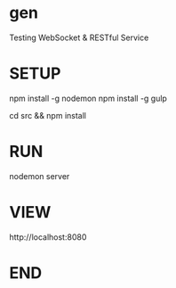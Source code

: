 gen
===

Testing WebSocket &amp; RESTful Service

# SETUP

npm install -g nodemon
npm install -g gulp

cd src && npm install

# RUN

nodemon server

# VIEW

http://localhost:8080

# END

